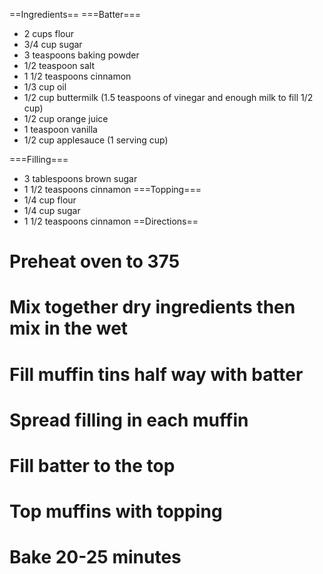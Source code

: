 ==Ingredients==
===Batter===
* 2 cups flour
* 3/4 cup sugar
* 3 teaspoons baking powder
* 1/2 teaspoon salt
* 1 1/2 teaspoons cinnamon
* 1/3 cup oil
* 1/2 cup buttermilk (1.5 teaspoons of vinegar and enough milk to fill 1/2 cup)
* 1/2 cup orange juice
* 1 teaspoon vanilla 
* 1/2 cup applesauce (1 serving cup)

===Filling===
* 3 tablespoons brown sugar
* 1 1/2 teaspoons cinnamon
===Topping===
* 1/4 cup flour
* 1/4 cup sugar
* 1 1/2 teaspoons cinnamon
==Directions==
# Preheat oven to 375
# Mix together dry ingredients then mix in the wet
# Fill muffin tins half way with batter
# Spread filling in each muffin
# Fill batter to the top
# Top muffins with topping
# Bake 20-25 minutes